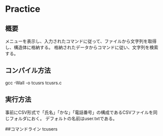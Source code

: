 # Practice
## 概要
メニューを表示し、入力されたコマンドに従って、ファイルから文字列を取得し、構造体に格納する。
格納されたデータからコマンドに従い、文字列を検索する。

## コンパイル方法
gcc -Wall -o tcusrs tcusrs.c

## 実行方法
事前にCSV形式で「氏名」「かな」「電話番号」の構成であるCSVファイルを同じフォルダにおく。
デフォルトの名前はuser.txtである。

##コマンドライン
tcusers